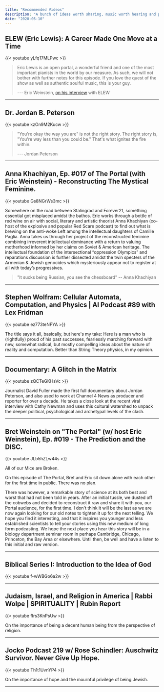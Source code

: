 ```yaml
---
title: "Recommended Videos"
description: "A bunch of ideas worth sharing, music worth hearing and people worth seeing"
date: "2020-05-10"
---
```


## ELEW (Eric Lewis): A Career Made One Move at a Time
{{< youtube yLfq17MLPwc >}}

> Eric Lewis is an open portal, a wonderful friend and one of the most important pianists in the world by our measure. As such, we will not bother with further notes for this episode. 
> If you love the quest of the show as well as authentic soulful music, this is your guy.
> 
> --- Eric Weinstein, [on his interview](https://www.youtube.com/watch?v=ufrR98sR7XY) with ELEW

---

## Dr. Jordan B. Peterson
{{< youtube kzOn9M2Kucw >}}

> "You're okay the way you are" is not the right story. 
> The right story is, "You're way less than you could be." 
> That's what ignites the fire within.
> 
> --- Jordan Peterson

---

## Anna Khachiyan, Ep. #017 of The Portal (with Eric Weinstein) - Reconstructing The Mystical Feminine.
{{< youtube Gs8NGrWs3mc >}}

Somewhere on the road between Stalingrad and Forever21, something essential got misplaced amidst the bathos. 
Eric works through a bottle of red wine on air with social, literary and artistic theorist Anna Khachiyan (co-host of the explosive and popular Red Scare podcast) to find out what is brewing on the anti-woke Left among the intellectual daughters of Camille Paglia. 
Anna takes us through her project of the reconstructed feminine combining irreverent intellectual dominance with a return to valuing motherhood informed by her claims on Soviet & American heritage. The intellectual foundation of the intersectional “oppression Olympics” and reparations discussion is further dissected amidst the twin specters of the Armenian & Jewish genocides which mysteriously appear not to register at all with today’s progressives. 

> "It sucks being Russian, you see the chessboard" -- Anna Khachiyan

---

## Stephen Wolfram: Cellular Automata, Computation, and Physics | AI Podcast #89 with Lex Fridman
{{< youtube ez773teNFYA >}}

The title says it all, basically, but here's my take: Here is a man who is (rightfully) proud of his past successes, fearlessly marching forward with new, somewhat radical, but mostly compelling ideas about the nature of reality and computation. Better than String Theory physics, in my opinion.

---

## Documentary: A Glitch in the Matrix
{{< youtube zQCTeGKHsVc >}}

Journalist David Fuller made the first full documentary about Jordan Peterson, and also used to work at Channel 4 News as producer and reporter for over a decade. He takes a close look at the recent viral interview with Cathy Newman and uses this cultural watershed to unpack the deeper political, psychological and archetypal levels of the clash.

---

## Bret Weinstein on "The Portal" (w/ host Eric Weinstein), Ep. #019 - The Prediction and the DISC.
{{< youtube JLb5hZLw44s >}}

All of our Mice are Broken. 

On this episode of The Portal, Bret and Eric sit down alone with each other for the first time in public. There was no plan.

There was however, a remarkable story of science at its both best and worst that had not been told in years. After an initial tussle, we dusted off the cobwebs and decided to reconstruct it raw and share it with you, our Portal audience, for the first time. I don't think it will be the last as we are now again looking for our old notes to tighten it up for the next telling. We hope you find it interesting, and that it inspires you younger and less established scientists to tell your stories using this new medium of long form podcasting. We hope the next place you hear this story will be in a biology department seminar room in perhaps Cambridge, Chicago, Princeton, the Bay Area or elsewhere. Until then, be well and have a listen to this initial and raw version.

---

## Biblical Series I: Introduction to the Idea of God
{{< youtube f-wWBGo6a2w >}}

---

## Judaism, Israel, and Religion in America | Rabbi Wolpe | SPIRITUALITY | Rubin Report
{{< youtube fIrs3KnPsUw >}}

On the importance of being a decent human being from the perspective of religion.

---

## Jocko Podcast 219 w/ Rose Schindler: Auschwitz Survivor. Never Give Up Hope.
{{< youtube Th1t1UvnYP4 >}}

On the importance of hope and the mournful privilege of being Jewish.

---
